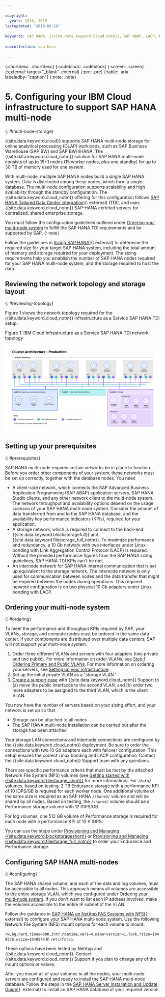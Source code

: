 ```yaml
---

copyright:
  years: 2018, 2019
lastupdated: "2019-06-26"

keywords: SAP HANA, {{site.data.keyword.cloud_notm}}, SAP ABAP, LACP, KPIs,VLANs

subcollection: sap-hana

---
```


{:shortdesc: .shortdesc}
{:codeblock: .codeblock}
{:screen: .screen}
{:external: target="_blank" .external}
{:pre: .pre}
{:table: .aria-labeledby="caption"}
{:note: .note}

# 5. Configuring your IBM Cloud infrastructure to support SAP HANA multi-node
{: #multi-node-storage}

{{site.data.keyword.cloud}} supports SAP HANA multi-node storage for online analytical processing (OLAP) workloads, such as SAP Business Warehouse (SAP BW) and SAP BW/4HANA. The {{site.data.keyword.cloud_notm}} solution for SAP HANA multi-node consists of up to 15+1 nodes (15 worker nodes, plus one standby) for up to 30 TB of memory used for one system.

With multi-node, multiple SAP HANA nodes build a single SAP HANA system. Data is distributed among these nodes, which form a single database. The multi-node configuration supports scalability and high availability through the standby configuration. The {{site.data.keyword.cloud_notm}} offering for this configuration follows [SAP HANA Tailored Data Center Integration)](https://blogs.saphana.com/2015/02/18/sap-hana-tailored-data-center-integration-tdi-overview/){: external} (TDI), and uses {{site.data.keyword.cloud_notm}} SAP-HANA certified servers for centralized, shared enterprise storage.

You must follow the configuration guidelines outlined under [Ordering your multi-node system](#ordering) to fulfill the SAP HANA TDI requirements and be supported by SAP.
{: note}

Follow the guidelines in [Sizing SAP HANA)](https://help.sap.com/viewer/eb3777d5495d46c5b2fa773206bbfb46/2.0.00/en-US/d4a122a7bb57101493e3f5ca08e6b039.html){: external} to determine the required size for your target SAP HANA system, including the total amount of memory and storage required for your deployment. The sizing requirements help you establish the number of SAP HANA nodes required for your SAP HANA multi-node system, and the storage required to host the data.

## Reviewing the network topology and storage layout
{: #reviewing-topology}

Figure 1 shows the network topology required for the {{site.data.keyword.cloud_notm}} Infrastructure as a Service SAP HANA TDI setup.

Figure 1. IBM Cloud Infrastructure as a Service SAP HANA TDI network topology

![Figure 1. IBM Cloud Infrastructure as a Service SAP HANA TDI network topology](/images/SAP-BW.png "IBM Cloud Infrastructure as a Service SAP HANA TDI network topology")

## Setting up your prerequisites
{: #prerequisites}

SAP HANA multi-node requires certain networks be in place to function. Before you order other components of your system, these networks must be set up correctly, together with the database nodes. You need
* A client-side network, which connects the SAP Advanced Business Application Programming (SAP ABAP) application servers, SAP HANA Studio clients, and any other network client to the multi-node system. The network throughput and availability options depend on the usage scenario of your SAP HANA multi-node system. Consider the amount of data transferred from and to the SAP HANA database, and the availability key performance indicators (KPIs), required for your application.
* A storage network, which is required to connect to the back-end {{site.data.keyword.blockstoragefull}} and {{site.data.keyword.filestorage_full_notm}}. To maximize performance and redundancy, a 10 Gb network with two interfaces under Linux bonding with Link Aggregation Control Protocol (LACP) is required. Without the provided performance figures from the SAP HANA sizing guidelines, SAP HANA TDI KPIs can't be met.
* An internode network for SAP HANA internal communication that is set up equivalent to the storage network. The internode network is only used for communication between nodes and the data transfer that might be required between the nodes during operations. This required network configuration is on two physical 10 Gb adapters under Linux bonding with LACP.

## Ordering your multi-node system
{: #ordering}

To meet the performance and throughput KPIs required by SAP, your VLANs, storage, and compute nodes must be ordered in the same data center. If your components are distributed over multiple data centers, SAP will not support your multi-node system.

1. Order three different VLANs and servers with four adapters (two private and two public). For more information on order VLANs, see [Step 1 Ordering Primary and Public VLANs](/docs/infrastructure/virtualization?topic=Virtualization-advanced-single-site-vmware-reference-architecture#step-1-ordering-primary-public-and-private-vlans). For more information on ordering your servers, see [Setting up your infrastructure](/docs/infrastructure/sap-hana?topic=sap-hana-set_up_infrastructure#set_up_infrastructure#set_up_infrastructure).
2. Set up the initial private VLAN as a "storage VLAN."
3. [Create a support case](/docs/get-support?topic=get-support-open-case#open-case) with {{site.data.keyword.cloud_notm}} Support to (a) move the public interfaces to the second VLAN, and (b) order two more adapters to be assigned to the third VLAN, which is the client VLAN.

You now have the number of servers based on your sizing effort, and your network is set up so that
* Storage can be attached to all nodes
* The SAP HANA multi-node installation can be carried out after the storage has been attached

Your storage LAN connections and internode connections are configured by the {{site.data.keyword.cloud_notm}} deployment. Be sure to order the connections with two 10 Gb adapters each with failover configuration. This setup ensures the correct Linux bonding and LACP configuration. Contact the {{site.data.keyword.cloud_notm}} Support team with any questions.

There are specific performance criteria that must be met by the attached Network File System (NFS) volumes (see [Getting started with {{site.data.keyword.filestorage_short}}](/docs/infrastructure/FileStorage?topic=FileStorage-getting-started#getting-started) for more information). For `/data/` volumes, based on testing, 2 TB Endurance storage with a performance KPI of 10 IOPS/GB is required for each worker node. One additional volume of the same size is required as an SAP HANA `/shared/` volume and will be shared by all nodes. Based on testing, the `/shared/` volume should be a Performance storage volume with 12 IOPS/GB.

For log volumes, one 512 GB volume of Performance storage is required for each node with a performance KPI of 10 K IOPS.

You can use the steps under [Provisioning and Managing {{site.data.keyword.blockstorageshort}}](/docs/infrastructure/BlockStorage?topic=BlockStorage-getting-started#getting-started) or [Provisioning and Managing {{site.data.keyword.filestorage_full_notm}}](/docs/infrastructure/FileStorage?topic=FileStorage-orderingConsole#orderingConsole) to order your Endurance and Performance storage.

## Configuring SAP HANA multi-nodes
{: #configuring}

The SAP HANA shared volume, and each of the data and log volumes, must be accessible to all nodes. This approach means all volumes are accessible to the entire storage VLAN, which you configured under [Ordering your multi-node system](#ordering). If you don't want to list each IP address involved, make the volumes accessible to the entire IP subnet of the VLAN.

Follow the guidance in [SAP HANA on NetApp FAS Systems with NFS)](https://www.netapp.com/us/media/tr-4290.pdf){: external} to configure your SAP HANA multi-node system. Use the following Network File System (NFS) mount options for each volume to mount:

`rw,bg,hard,timeo=600,intr,noatime,vers=4,minorversion=1,lock,rsize=1048576,wsize=1048576` in `/etc/fstab`.

These options have been tested by NetApp and {{site.data.keyword.cloud_notm}}. Contact {{site.data.keyword.cloud_notm}} Support if you plan to change any of the mount options or values.

After you mount all of your volumes to all the nodes, your multi-node servers are configured and ready to install the SAP HANA multi-node database. Follow the steps in the [SAP HANA Server Installation and Update Guide)](https://help.sap.com/viewer/2c1988d620e04368aa4103bf26f17727/2.0.03/en-US){: external} to install an SAP HANA database of your required version.

